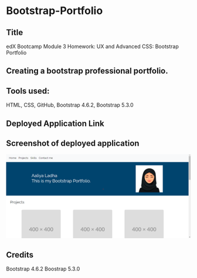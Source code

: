 # Bootstrap-Portfolio

## Title
edX Bootcamp Module 3 Homework: UX and Advanced CSS: Bootstrap Portfolio

## Creating a bootstrap professional portfolio.

## Tools used:
HTML,
CSS,
GitHub,
Bootstrap 4.6.2,
Bootstrap 5.3.0

## Deployed Application Link

## Screenshot of deployed application 
![Screenshot of Bootstrap portfolio](./images/ScreenshotModule3hwk.png)


## Credits 
Bootstrap 4.6.2
Boostrap 5.3.0